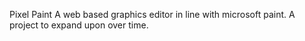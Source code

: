 Pixel Paint
A web based graphics editor in line with microsoft paint.
A project to expand upon over time.
